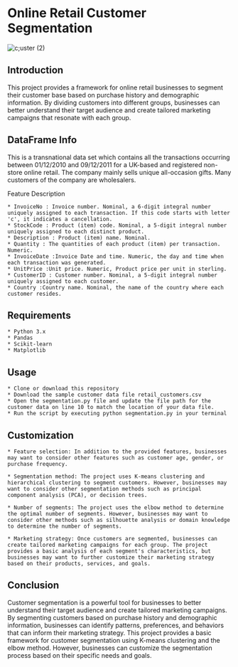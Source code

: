 # Online Retail Customer Segmentation

![c;uster (2)](https://user-images.githubusercontent.com/121177364/221419257-a2513b5d-0810-43e3-9bf2-273e88316637.png)

## Introduction
This project provides a framework for online retail businesses to segment their customer base based on purchase history and demographic information. By dividing customers into different groups, businesses can better understand their target audience and create tailored marketing campaigns that resonate with each group.

## DataFrame Info
This is a transnational data set which contains all the transactions occurring between 01/12/2010 and 09/12/2011 for a UK-based and registered non-store online retail. The company mainly sells unique all-occasion gifts. Many customers of the company are wholesalers.

Feature Description

    * InvoiceNo : Invoice number. Nominal, a 6-digit integral number uniquely assigned to each transaction. If this code starts with letter 'c', it indicates a cancellation.
    * StockCode : Product (item) code. Nominal, a 5-digit integral number uniquely assigned to each distinct product.
    * Description : Product (item) name. Nominal.
    * Quantity : The quantities of each product (item) per transaction. Numeric.
    * InvoiceDate :Invoice Date and time. Numeric, the day and time when each transaction was generated.
    * UnitPrice :Unit price. Numeric, Product price per unit in sterling.
    * CustomerID : Customer number. Nominal, a 5-digit integral number uniquely assigned to each customer.
    * Country :Country name. Nominal, the name of the country where each customer resides.

## Requirements

    * Python 3.x
    * Pandas
    * Scikit-learn
    * Matplotlib

## Usage

    * Clone or download this repository
    * Download the sample customer data file retail_customers.csv
    * Open the segmentation.py file and update the file path for the customer data on line 10 to match the location of your data file.
    * Run the script by executing python segmentation.py in your terminal

## Customization

    * Feature selection: In addition to the provided features, businesses may want to consider other features such as customer age, gender, or purchase frequency.

    * Segmentation method: The project uses K-means clustering and hierarchical clustering to segment customers. However, businesses may want to consider other segmentation methods such as principal component analysis (PCA), or decision trees.

    * Number of segments: The project uses the elbow method to determine the optimal number of segments. However, businesses may want to consider other methods such as silhouette analysis or domain knowledge to determine the number of segments.

    * Marketing strategy: Once customers are segmented, businesses can create tailored marketing campaigns for each group. The project provides a basic analysis of each segment's characteristics, but businesses may want to further customize their marketing strategy based on their products, services, and goals.

## Conclusion

Customer segmentation is a powerful tool for businesses to better understand their target audience and create tailored marketing campaigns. By segmenting customers based on purchase history and demographic information, businesses can identify patterns, preferences, and behaviors that can inform their marketing strategy. This project provides a basic framework for customer segmentation using K-means clustering and the elbow method. However, businesses can customize the segmentation process based on their specific needs and goals.
